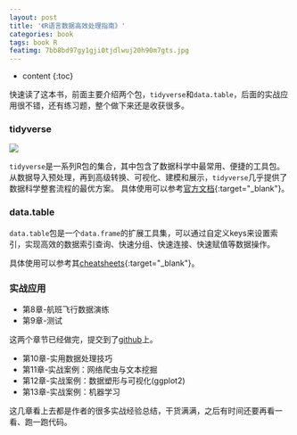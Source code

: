 ```yaml
---
layout: post
title: '《R语言数据高效处理指南》'
categories: book
tags: book R
featimg: 7bb8bd97gy1gji0tjdlwuj20h90m7gts.jpg
---
```


* content
{:toc}

快速读了这本书，前面主要介绍两个包，`tidyverse`和`data.table`，后面的实战应用很不错，还有练习题，整个做下来还是收获很多。

### tidyverse

![](http://tva2.sinaimg.com/large/7bb8bd97gy1gji15662t3j21480h8145.jpg)





`tidyverse`是一系列R包的集合，其中包含了数据科学中最常用、便捷的工具包。
从数据导入预处理，再到高级转换、可视化、建模和展示，`tidyverse`几乎提供了数据科学整套流程的最优方案。
具体使用可以参考[官方文档](https://www.tidyverse.org/learn/){:target="_blank"}。

### data.table

`data.table`包是一个`data.frame`的扩展工具集，可以通过自定义keys来设置索引，实现高效的数据索引查询、快速分组、快速连接、快速赋值等数据操作。

具体使用可以参考其[cheatsheets](https://github.com/Rdatatable/data.table#cheatsheets){:target="_blank"}。

### 实战应用

- 第8章-航班飞行数据演练
- 第9章-测试

这两个章节已经做完，提交到了[github](https://github.com/Valdanitooooo/r-learning)上。

- 第10章-实用数据处理技巧
- 第11章-实战案例：网络爬虫与文本挖掘
- 第12章-实战案例：数据塑形与可视化(ggplot2)
- 第13章-实战案例：机器学习

这几章看上去都是作者的很多实战经验总结，干货满满，之后有时间还要再看一看、跑一跑代码。
